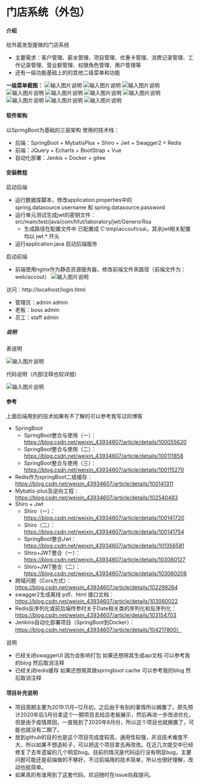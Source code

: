 # 门店系统（外包）

#### 介绍
给外面发型屋做的门店系统
* 主要需求：客户管理、薪水管理、项目管理、优惠卡管理、消费记录管理、工作记录管理、营业额管理、权限角色管理、用户管理等
* 还有一级功能基础上的的其他二级菜单和功能

**一级菜单截图：**
![输入图片说明](https://github.com/yzx66-net/accout_mange/blob/master/img/1.png "屏幕截图.png")
![输入图片说明](https://github.com/yzx66-net/accout_mange/blob/master/img/2.png "屏幕截图.png")
![输入图片说明](https://github.com/yzx66-net/accout_mange/blob/master/img/3.png "屏幕截图.png")
![输入图片说明](https://github.com/yzx66-net/accout_mange/blob/master/img/4.png "屏幕截图.png")
![输入图片说明](https://github.com/yzx66-net/accout_mange/blob/master/img/5.png "屏幕截图.png")
![输入图片说明](https://github.com/yzx66-net/accout_mange/blob/master/img/6.png "屏幕截图.png")
![输入图片说明](https://github.com/yzx66-net/accout_mange/blob/master/img/7.png "屏幕截图.png")
![输入图片说明](https://github.com/yzx66-net/accout_mange/blob/master/img/8.png "屏幕截图.png")
![输入图片说明](https://github.com/yzx66-net/accout_mange/blob/master/img/9.png "屏幕截图.png")
![输入图片说明](https://github.com/yzx66-net/accout_mange/blob/master/img/10.png "屏幕截图.png")



#### 软件架构
以SpringBoot为基础的三层架构
使用的技术栈：
* 后端：SpringBoot + MybatisPlus + Shiro + Jwt + Swagger2 + Redis
* 前端：JQuery + Echarts + BootStrap + Vue 
* 自动化部署：Jenkis + Docker + gitee 

#### 安装教程
启动后端
* 运行数据库脚本，修改application.properties中的 spring.datasource.username 和 spring.datasource.password
* 运行单元测试生成jwt的密钥文件：src/main/test/java/com/hfut/laboratory/jwt/GenerorRsa
    * 生成路径在配置文件中 已配置成 C:\\tmp\\accout\\rsa\\，其余jwt相关配置均以 jwt.* 开头
* 运行application.java 启动后端服务

启动前端
* 前端使用nginx作为静态资源服务器，修改前端文件夹路径（前端文件为：web/accout）
![输入图片说明](https://images.gitee.com/uploads/images/2020/0730/120229_8a08cec0_5494607.png "屏幕截图.png")


访问：http://localhost/login.html
* 管理员：admin admin
* 老板：boss admin
* 员工：staff admin

##### 说明
表说明

![输入图片说明](https://github.com/yzx66-net/accout_mange/blob/master/img/table_.png "屏幕截图.png")

代码说明（内部注释也较详细）

![输入图片说明](https://github.com/yzx66-net/accout_mange/blob/master/img/code.png "屏幕截图.png")


#### 参考
上面后端用到的技术如果有不了解的可以参考我写过的博客
* SpringBoot
  * SpringBoot整合与使用（一）：https://blog.csdn.net/weixin_43934607/article/details/100055620
  * SpringBoot整合与使用（二）：https://blog.csdn.net/weixin_43934607/article/details/100111858
  * SpringBoot整合与使用（三）：https://blog.csdn.net/weixin_43934607/article/details/100115270
* Redis作为springBoot二级缓存：https://blog.csdn.net/weixin_43934607/article/details/100141311
* Mybatis-plus及逆向工程：https://blog.csdn.net/weixin_43934607/article/details/102540483
* Shiro + Jwt
  * Shiro（一）：https://blog.csdn.net/weixin_43934607/article/details/100141720
  * Shiro（二）：https://blog.csdn.net/weixin_43934607/article/details/100141754
  * SpringBoot整合Jwt：https://blog.csdn.net/weixin_43934607/article/details/101356581
  * Shiro+JWT整合（一）：https://blog.csdn.net/weixin_43934607/article/details/103060127
  * Shiro+JWT整合（二）：https://blog.csdn.net/weixin_43934607/article/details/103060208
* 跨域问题（Cors方式）：https://blog.csdn.net/weixin_43934607/article/details/102299264
* swagger2生成离线 pdf、html 接口文档：https://blog.csdn.net/weixin_43934607/article/details/103060022
* Redis反序列化或前后端传参时关于Date相关类的序列化和反序列化：https://blog.csdn.net/weixin_43934607/article/details/103154703
* Jenkins自动化部署项目（SpringBoot到Docker）：https://blog.csdn.net/weixin_43934607/article/details/104217800）

说明
* 已经关闭swaggerUI 因为会影响打包 如果还想用其生成api文档 可以参考我的blog 然后取消注释
* 已经关闭redis缓存 如果还想用其做springboot cache 可以参考我的blog 然后取消注释

#### 项目补充说明
* 项目周期主要为2019.11月~12月初，之后由于有别的事情所以搁置了。原先预计2020年后3月份拿这个一期项目去给店老板展示，然后再进一步改进优化，但是由于疫情原因，一直拖到了2020年8月份，所以这个项目也就搁置了，可能也就没有二期了。
* 放到github的目的也是这个项目完成度较高，通用性较强，并且技术难度不大，所以如果不想造轮子，可以把这个项目拿去再改改。在近几次提交中已经修复了去年遗留的几个明显bug。目前的情况是代码运行没有明显bug，主要问题可能还是前端做的不够好，不过前端用的技术简单，所以也很好理解，改动也挺简单。
* 如果真的有谁用到了这套代码，欢迎随时在issue向我提问。
